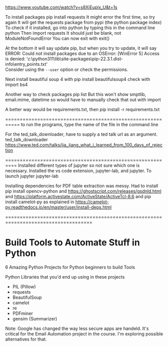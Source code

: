 https://www.youtube.com/watch?v=s8XjEuplx_U&t=1s

To install packages
  pip install requests
It might error the first time, so try again
It will get the requests package from pypi (the python package index)
To check if it installed, go into python by typing this in the command line
  python
Then 
  import requests
It should just be blank, not ModuleNotFoundError
You can now exit with
  exit()

At the bottom it will say update pip, but when you try to update, it will say 
  ERROR: Could not install packages due to an OSError: [WinError 5] Access is denied: 'c:\\python311\\lib\\site-packages\\pip-22.3.1.dist-info\\entry_points.txt'      
  Consider using the `--user` option or check the permissions.

Next install beautiful soup 4 with
  pip install beautifulsoup4
check with
  import bs4

Another way to check packages
  pip list
But this won't show smptlib, email.mime, datetime so would have to manually check that out with import

A better way would be requirements.txt, then
  pip install -r requirements.txt

===========================================================
to run the programs, type the name of the file in the command line

For the ted_talk_downloader, have to supply a ted talk url as an argument.
  ted_talk_downloader https://www.ted.com/talks/jia_jiang_what_i_learned_from_100_days_of_rejection

==========================================================
Installed different types of jupyter so not sure which one is necessary. Installed the vs code extension, jupyter-lab, and jupyter.
To launch jupyter
  jupyter-lab

Installing dependencies for PDF table extraction was messy. Had to install 
  pip install opencv-python
and
  https://ghostscript.com/releases/gsdnld.html
and 
  https://platform.activestate.com/ActiveState/ActiveTcl-8.6
and
  pip install camelot-py
as explained in 
  https://camelot-py.readthedocs.io/en/master/user/install-deps.html


====================================================================================
# Build Tools to Automate Stuff in Python

6 Amazing Python Projects for Python beginners to build Tools 

Python Libraries that you'd end up using in these projects

* PIL (Pillow)
* requests
* BeautifulSoup
* camelot
* re
* PDFminer 
* gensim (Summarizer) 


Note: Google has changed the way less secure apps are handeld. It's critical for the Email Automation project in the course. I'm exploring possible alternatives for that. 

